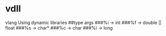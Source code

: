 # vdll
vlang Using dynamic libraries
##type args 
###%i -> int
###%f -> double || float
###%s -> char*
###%c -> char
###%l -> long
